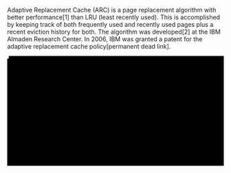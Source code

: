 Adaptive Replacement Cache (ARC) is a page replacement algorithm with better performance[1] than LRU (least recently used). This is accomplished by keeping track of both frequently used and recently used pages plus a recent eviction history for both. The algorithm was developed[2] at the IBM Almaden Research Center. In 2006, IBM was granted a patent for the adaptive replacement cache policy[permanent dead link].

![zfsArc](zfsArc.gif)
